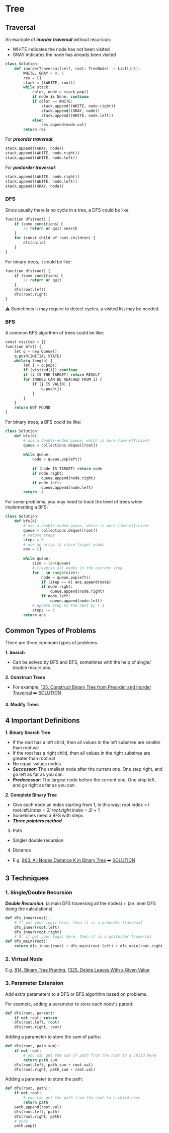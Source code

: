 # Tree

## Traversal

An example of ***inorder traversal*** without recursion:
- WHITE indicates the node has not been visited
- GRAY indicates the node has already been visited
```python
class Solution:
    def inorderTraversal(self, root: TreeNode) -> List[int]:
        WHITE, GRAY = 0, 1
        res = []
        stack = [(WHITE, root)]
        while stack:
            color, node = stack.pop()
            if node is None: continue
            if color == WHITE:
                stack.append((WHITE, node.right))
                stack.append((GRAY, node))
                stack.append((WHITE, node.left))
            else:
                res.append(node.val)
        return res
```

For ***preorder traversal***:
```python
stack.append((GRAY, node))
stack.append((WHITE, node.right))
stack.append((WHITE, node.left))
```

For ***postorder traversal***:
```python
stack.append((WHITE, node.right))
stack.append((WHITE, node.left))
stack.append((GRAY, node))
```

### DFS

Since usually there is no cycle in a tree, a DFS could be like:
```python
function dfs(root) {
	if (some conditions）{
		// return or quit search
	}
	for (const child of root.children) {
        dfs(child)
	}
}
```

For binary trees, it could be like:
```python
function dfs(root) {
	if (some conditions）{
		// return or quit
	}
    dfs(root.left)
    dfs(root.right)
}
```
:warning: Sometimes it may require to detect cycles, a visited list may be needed.


### BFS

A common BFS algorithm of trees could be like:
```python
const visited = {}
function bfs() {
	let q = new Queue()
	q.push(INITIAL STATE)
	while(q.length) {
		let i = q.pop()
        if (visited[i]) continue
        if (i IS THE TARGET) return RESULT
		for (NODES CAN BE REACHED FROM i) {
			if (j IS VALID) {
				q.push(j)
			}
		}
    }
    return NOT FOUND
}
```
For binary trees, a BFS could be like:
```python
class Solution:
    def bfs(k):
        # use a double-ended queue, which is more time efficient
        queue = collections.deque([root])
        
        while queue:
            node = queue.popleft()
            
            if (node IS TARGET) return node
            if node.right:
                queue.append(node.right)
            if node.left:
                queue.append(node.left)
        return -1
```
For some problems, you may need to track the level of trees when implementing a BFS:
```python
class Solution:
    def bfs(k):
    	# use a double-ended queue, which is more time efficient
        queue = collections.deque([root])
        # record steps
        steps = 0
        # use an array to store target nodes
        ans = []
	
        while queue:
            size = len(queue)
            # traverse all nodes in the current step
            for _ in range(size):
                node = queue.popleft()
                if (step == k) ans.append(node)
                if node.right:
                    queue.append(node.right)
                if node.left:
                    queue.append(node.left)
            # update step to the next by + 1
            steps += 1
        return ans
```

## Common Types of Problems

There are three commom types of problems.

**1. Search**

- Can be solved by DFS and BFS, sometimes with the help of single/ double recursions.

**2. Construct Trees**

- For example, [105. Construct Binary Tree from Preorder and Inorder Traversal](https://leetcode.com/problems/construct-binary-tree-from-preorder-and-inorder-traversal/) :arrow_right: [SOLUTION](https://github.com/xxicypatxx/Leetcode---Medium/blob/main/Tree/105_solution.py)

**3. Modify Trees**

## 4 Important Definitions

**1. Binary Search Tree**

- If the root has a left child, then all values in the left substree are smaller than root.val
- If the root has a right child, then all values in the right substree are greater than root.val
- No equal-values nodes
- ***Successor***:	The smallest node after the current one.
		One step right, and go left as far as you can.
- ***Predecessor***:	The largest node before the current one.
		One step left, and go right as far as you can.

**2. Complete Binary Tree**

- Give each node an index starting from 1, in this way: 
	root.index = i
	root.left.index = 2*i
	root.right.index = 2*i + 1
- Sometimes need a BFS with steps
- ***Three pointers method***

3. Path

- Single/ double recursion

4. Distance

- E.g. [863. All Nodes Distance K in Binary Tree](https://leetcode.com/problems/all-nodes-distance-k-in-binary-tree/) :arrow_right: [SOLUTION](https://github.com/xxicypatxx/Leetcode---Medium/blob/main/Tree/863_solution.py)

## 3 Techniques

### 1. Single/Double Recursion

***Double Recursion***:
(a main DFS traversing all the nodes) + (an inner DFS doing the calculations)

```python
def dfs_inner(root):
    # If put your logic here, then it is a preorder traversal
    dfs_inner(root.left)
    dfs_inner(root.right)
    # Or if put your logic here, then it is a postorder traversal
def dfs_main(root):
    return dfs_inner(root) + dfs_main(root.left) + dfs_main(root.right)
```

### 2. Virtual Node

E.g. [814. Binary Tree Pruning](https://leetcode.com/problems/binary-tree-pruning/), [1325. Delete Leaves With a Given Value](https://leetcode.com/problems/delete-leaves-with-a-given-value/)

### 3. Parameter Extension

Add extra parameters to a DFS or BFS algorithm based on problems.

For example, adding a parameter to store each node's parent:
```python
def dfs(root, parent):
    if not root: return
    dfs(root.left, root)
    dfs(root.right, root)
```

Adding a parameter to store the sum of paths:
```python
def dfs(root, path_sum):
    if not root:
        # you can get the sum of path from the root to a child here
        return path_sum
    dfs(root.left, path_sum + root.val)
    dfs(root.right, path_sum + root.val)
```

Adding a parameter to store the path:
```python
def dfs(root, path):
    if not root:
        # you can get the path from the root to a child here
        return path
    path.append(root.val)
    dfs(root.left, path)
    dfs(root.right, path)
    # Undo
    path.pop()
```
